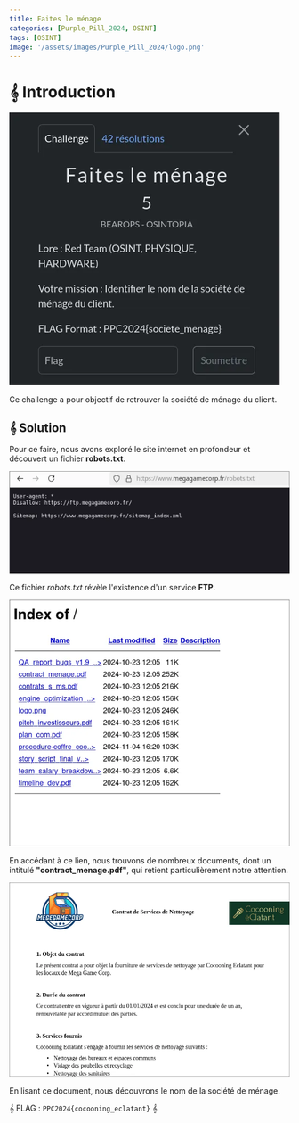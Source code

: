 ```yaml
---
title: Faites le ménage
categories: [Purple_Pill_2024, OSINT]
tags: [OSINT]
image: '/assets/images/Purple_Pill_2024/logo.png'
---
```


# 𝄞 Introduction

![Intro](/assets/images/Purple_Pill_2024/Osint/Faites_le_menage/intro.webp)

Ce challenge a pour objectif de retrouver la société de ménage du client.

## 𝄞 Solution

Pour ce faire, nous avons exploré le site internet en profondeur et découvert un fichier **robots.txt**.

![Robots](/assets/images/Purple_Pill_2024/Osint/Faites_le_menage/robots.webp)

Ce fichier *robots.txt* révèle l'existence d'un service **FTP**.

![FTP](/assets/images/Purple_Pill_2024/Osint/Faites_le_menage/ftp.webp)

En accédant à ce lien, nous trouvons de nombreux documents, dont un intitulé **"contract_menage.pdf"**, qui retient particulièrement notre attention.

![Menage](/assets/images/Purple_Pill_2024/Osint/Faites_le_menage/contrat.webp)

En lisant ce document, nous découvrons le nom de la société de ménage.

𝄞 FLAG : `PPC2024{cocooning_eclatant}` 𝄞
